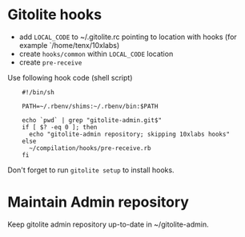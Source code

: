# Gitolite hooks

* add `LOCAL_CODE` to ~/.gitolite.rc pointing to location with hooks (for example `/home/tenx/10xlabs)
* create `hooks/common` within `LOCAL_CODE` location
* create `pre-receive`

Use following hook code (shell script)

		#!/bin/sh

		PATH=~/.rbenv/shims:~/.rbenv/bin:$PATH

		echo `pwd` | grep "gitolite-admin.git$"
		if [ $? -eq 0 ]; then
		  echo "gitolite-admin repository; skipping 10xlabs hooks"
		else
		  ~/compilation/hooks/pre-receive.rb
		fi

Don't forget to run `gitolite setup` to install hooks.

# Maintain Admin repository

Keep gitolite admin repository up-to-date in ~/gitolite-admin.